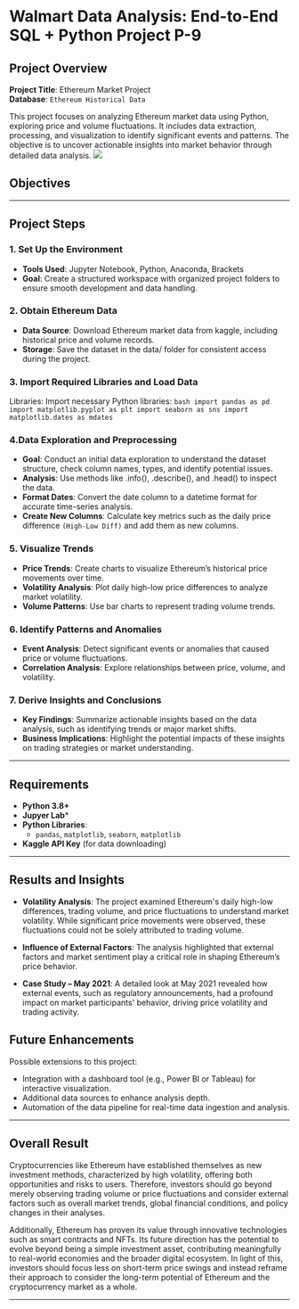 # Walmart Data Analysis: End-to-End SQL + Python Project P-9
## Project Overview

**Project Title**: Ethereum Market Project  
**Database**: `Ethereum Historical Data`

This project focuses on analyzing Ethereum market data using Python, exploring price and volume fluctuations. It includes data extraction, processing, and visualization to identify significant events and patterns. The objective is to uncover actionable insights into market behavior through detailed data analysis.
![](https://github.com/newgjkk/Python_Eth/blob/main/eth.jpg)

## Objectives

---

## Project Steps
### 1. Set Up the Environment
   - **Tools Used**: Jupyter Notebook, Python, Anaconda, Brackets
   - **Goal**: Create a structured workspace with organized project folders to ensure smooth development and data handling.

### 2. Obtain Ethereum Data
   - **Data Source**: Download Ethereum market data from kaggle, including historical price and volume records.
   - **Storage**: Save the dataset in the data/ folder for consistent access during the project.
### 3. Import Required Libraries and Load Data
Libraries: Import necessary Python libraries:
    ```bash
     import pandas as pd
     import matplotlib.pyplot as plt
     import seaborn as sns
     import matplotlib.dates as mdates   
     ```
### 4.Data Exploration and Preprocessing
   - **Goal**: Conduct an initial data exploration to understand the dataset structure, check column names, types, and identify potential issues.
   - **Analysis**: Use methods like .info(), .describe(), and .head() to inspect the data.
   - **Format Dates**: Convert the date column to a datetime format for accurate time-series analysis.
   - **Create New Columns**: Calculate key metrics such as the daily price difference `(High-Low Diff)` and add them as new columns.
   
### 5. Visualize Trends
   - **Price Trends**: Create charts to visualize Ethereum’s historical price movements over time.
   - **Volatility Analysis**: Plot daily high-low price differences to analyze market volatility.
   - **Volume Patterns**: Use bar charts to represent trading volume trends.

### 6. Identify Patterns and Anomalies
   - **Event Analysis**: Detect significant events or anomalies that caused price or volume fluctuations.
   - **Correlation Analysis**: Explore relationships between price, volume, and volatility.

### 7. Derive Insights and Conclusions
   - **Key Findings**: Summarize actionable insights based on the data analysis, such as identifying trends or major market shifts.
   - **Business Implications**: Highlight the potential impacts of these insights on trading strategies or market understanding.
---

## Requirements

- **Python 3.8+**
- **Jupyer Lab***
- **Python Libraries**:
  - `pandas`, `matplotlib`, `seaborn`, `matplotlib`
- **Kaggle API Key** (for data downloading)
---

## Results and Insights
- **Volatility Analysis**: The project examined Ethereum's daily high-low differences, trading volume, and price fluctuations to understand market volatility. While significant price movements were observed, these fluctuations could not be solely attributed to trading volume.

- **Influence of External Factors**: The analysis highlighted that external factors and market sentiment play a critical role in shaping Ethereum’s price behavior.

- **Case Study – May 2021**: A detailed look at May 2021 revealed how external events, such as regulatory announcements, had a profound impact on market participants' behavior, driving price volatility and trading activity.
## Future Enhancements

Possible extensions to this project:
- Integration with a dashboard tool (e.g., Power BI or Tableau) for interactive visualization.
- Additional data sources to enhance analysis depth.
- Automation of the data pipeline for real-time data ingestion and analysis.

---

## Overall Result 

Cryptocurrencies like Ethereum have established themselves as new investment methods, characterized by high volatility, offering both opportunities and risks to users. Therefore, investors should go beyond merely observing trading volume or price fluctuations and consider external factors such as overall market trends, global financial conditions, and policy changes in their analyses.

Additionally, Ethereum has proven its value through innovative technologies such as smart contracts and NFTs. Its future direction has the potential to evolve beyond being a simple investment asset, contributing meaningfully to real-world economies and the broader digital ecosystem. In light of this, investors should focus less on short-term price swings and instead reframe their approach to consider the long-term potential of Ethereum and the cryptocurrency market as a whole.

---

